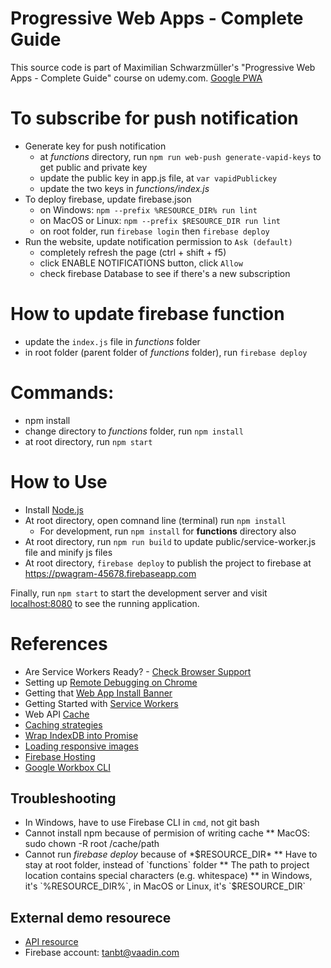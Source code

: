 # Progressive Web Apps - Complete Guide
This source code is part of Maximilian Schwarzmüller's "Progressive Web Apps - Complete Guide" course on udemy.com.
[Google PWA](https://developers.google.com/web/ilt/pwa/)

# To subscribe for push notification
* Generate key for push notification
  * at *functions* directory, run `npm run web-push generate-vapid-keys` to get public and private key
  * update the public key in app.js file, at `var vapidPublickey`
  * update the two keys in *functions/index.js*
* To deploy firebase, update firebase.json
  * on Windows: `npm --prefix %RESOURCE_DIR% run lint`
  * on MacOS or Linux: `npm --prefix $RESOURCE_DIR run lint`
  * on root folder, run `firebase login` then `firebase deploy`
* Run the website, update notification permission to `Ask (default)`
  * completely refresh the page (ctrl + shift + f5)
  * click ENABLE NOTIFICATIONS button, click `Allow`
  * check firebase Database to see if there's a new subscription

# How to update firebase function
* update the `index.js` file in *functions* folder
* in root folder (parent folder of *functions* folder), run `firebase deploy` 

# Commands:
* npm install
* change directory to *functions* folder, run `npm install`
* at root directory, run `npm start`

# How to Use
* Install [Node.js](https://nodejs.org)
* At root directory, open comnand line (terminal) run `npm install`
  * For development, run `npm install` for **functions** directory also
* At root directory, run `npm run build` to update public/service-worker.js file and minify js files
* At root directory, `firebase deploy` to publish the project to firebase at https://pwagram-45678.firebaseapp.com

Finally, run `npm start` to start the development server and visit [localhost:8080](http://localhost:8080) to see the running application.

# References
* Are Service Workers Ready? - [Check Browser Support](https://jakearchibald.github.io/isserviceworkerready/)
* Setting up [Remote Debugging on Chrome](https://developers.google.com/web/tools/chrome-devtools/remote-debugging/)
* Getting that [Web App Install Banner](https://developers.google.com/web/fundamentals/engage-and-retain/app-install-banners/)
* Getting Started with [Service Workers](https://developers.google.com/web/fundamentals/getting-started/primers/service-workers)
* Web API [Cache](https://developer.mozilla.org/en-US/docs/Web/API/Cache)
* [Caching strategies](https://developers.google.com/web/fundamentals/instant-and-offline/offline-cookbook/#the_cache_machine_-_when_to_store_resources)
* [Wrap IndexDB into Promise](https://github.com/jakearchibald/idb)
* [Loading responsive images](https://developer.mozilla.org/en-US/docs/Learn/HTML/Multimedia_and_embedding/Responsive_images)
* [Firebase Hosting](https://firebase.google.com/docs/hosting/deploying)
* [Google Workbox CLI](https://developers.google.com/web/tools/workbox/modules/workbox-cli)

## Troubleshooting
* In Windows, have to use Firebase CLI in `cmd`, not git bash 
* Cannot install npm because of permision of writing cache
** MacOS: sudo chown -R root /cache/path
* Cannot run *firebase deploy* because of *$RESOURCE_DIR*
** Have to stay at root folder, instead of `functions` folder
** The path to project location contains special characters (e.g. whitespace)
** in Windows, it's `%RESOURCE_DIR%`, in MacOS or Linux, it's `$RESOURCE_DIR`

## External demo resourece
* [API resource](https://httpbin.org/)
* Firebase account: [tanbt@vaadin.com](https://console.firebase.google.com/u/1/project/pwagram-45678/database/pwagram-45678/data)

